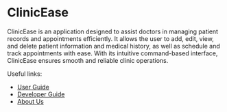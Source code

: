 # ClinicEase

ClinicEase is an application designed to assist doctors in managing patient records and appointments efficiently. It allows the user to add, edit, view, and delete patient information and medical history, as well as schedule and track appointments with ease. With its intuitive command-based interface, ClinicEase ensures smooth and reliable clinic operations.

Useful links:
* [User Guide](UserGuide.md)
* [Developer Guide](DeveloperGuide.md)
* [About Us](AboutUs.md)
